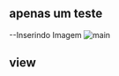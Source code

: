## apenas um teste

--Inserindo Imagem
![main](https://www.google.com/imgres?imgurl=https%3A%2F%2Fstatic.vecteezy.com%2Fti%2Fvetor-gratis%2Ft2%2F6520167-astronauta-flutuando-no-espaco-vetor.jpg&imgrefurl=https%3A%2F%2Fpt.vecteezy.com%2Fvetor-gratis%2Fastronauta&tbnid=10eIEdw5nSgfRM&vet=12ahUKEwiS9ZOYmbH7AhVXN7kGHVcLAO4QMygQegUIARCIAg..i&docid=zNtiL33siVVbTM&w=200&h=200&q=astronauta&ved=2ahUKEwiS9ZOYmbH7AhVXN7kGHVcLAO4QMygQegUIARCIAg)


## view




